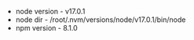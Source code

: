  * node version - v17.0.1
 * node dir - /root/.nvm/versions/node/v17.0.1/bin/node
 * npm version - 8.1.0
